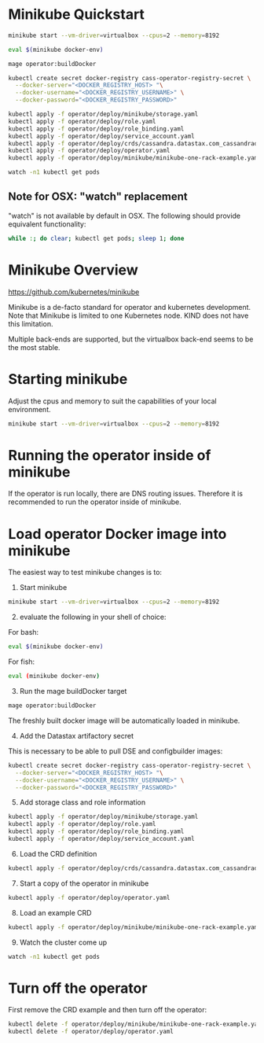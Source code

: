 # Minikube Quickstart

```bash
minikube start --vm-driver=virtualbox --cpus=2 --memory=8192

eval $(minikube docker-env)

mage operator:buildDocker

kubectl create secret docker-registry cass-operator-registry-secret \
  --docker-server="<DOCKER_REGISTRY_HOST> "\
  --docker-username="<DOCKER_REGISTRY_USERNAME>" \
  --docker-password="<DOCKER_REGISTRY_PASSWORD>"

kubectl apply -f operator/deploy/minikube/storage.yaml
kubectl apply -f operator/deploy/role.yaml
kubectl apply -f operator/deploy/role_binding.yaml
kubectl apply -f operator/deploy/service_account.yaml
kubectl apply -f operator/deploy/crds/cassandra.datastax.com_cassandradatacenters_crd.yaml
kubectl apply -f operator/deploy/operator.yaml
kubectl apply -f operator/deploy/minikube/minikube-one-rack-example.yaml

watch -n1 kubectl get pods
```

## Note for OSX: "watch" replacement

"watch" is not available by default in OSX.  The following should provide equivalent functionality:

```bash
while :; do clear; kubectl get pods; sleep 1; done
```

# Minikube Overview

https://github.com/kubernetes/minikube

Minikube is a de-facto standard for operator and kubernetes development.  Note that Minikube is limited to one Kubernetes node.  KIND does not have this limitation.

Multiple back-ends are supported, but the virtualbox back-end seems to be the most stable.

# Starting minikube

Adjust the cpus and memory to suit the capabilities of your local environment.

``` bash
minikube start --vm-driver=virtualbox --cpus=2 --memory=8192
```

# Running the operator inside of minikube

If the operator is run locally, there are DNS routing issues.  Therefore it is recommended to run the operator inside of minikube.

# Load operator Docker image into minikube

The easiest way to test minikube changes is to:

1. Start minikube

``` bash
minikube start --vm-driver=virtualbox --cpus=2 --memory=8192
```

2. evaluate the following in your shell of choice:

For bash:

```bash
eval $(minikube docker-env)
```

For fish:

```bash
eval (minikube docker-env)
```

3. Run the mage buildDocker target

```bash
mage operator:buildDocker
```

The freshly built docker image will be automatically loaded in minikube.

4. Add the Datastax artifactory secret

This is necessary to be able to pull DSE and configbuilder images:

```bash
kubectl create secret docker-registry cass-operator-registry-secret \
  --docker-server="<DOCKER_REGISTRY_HOST> "\
  --docker-username="<DOCKER_REGISTRY_USERNAME>" \
  --docker-password="<DOCKER_REGISTRY_PASSWORD>"
```

5. Add storage class and role information

```bash
kubectl apply -f operator/deploy/minikube/storage.yaml
kubectl apply -f operator/deploy/role.yaml
kubectl apply -f operator/deploy/role_binding.yaml
kubectl apply -f operator/deploy/service_account.yaml
```

6. Load the CRD definition

```bash
kubectl apply -f operator/deploy/crds/cassandra.datastax.com_cassandradatacenters_crd.yaml
```

7. Start a copy of the operator in minikube

```bash
kubectl apply -f operator/deploy/operator.yaml
```

8. Load an example CRD

```bash
kubectl apply -f operator/deploy/minikube/minikube-one-rack-example.yaml
```

9. Watch the cluster come up

```bash
watch -n1 kubectl get pods
```

# Turn off the operator

First remove the CRD example and then turn off the operator:

```bash
kubectl delete -f operator/deploy/minikube/minikube-one-rack-example.yaml
kubectl delete -f operator/deploy/operator.yaml
```
